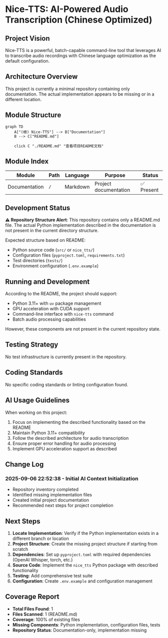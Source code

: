 # Nice-TTS: AI-Powered Audio Transcription (Chinese Optimized)

## Project Vision

Nice-TTS is a powerful, batch-capable command-line tool that leverages AI to transcribe audio recordings with Chinese language optimization as the default configuration.

## Architecture Overview

This project is currently a minimal repository containing only documentation. The actual implementation appears to be missing or in a different location.

## Module Structure

```mermaid
graph TD
    A["(根) Nice-TTS"] --> B["Documentation"]
    B --> C["README.md"]
    
    click C "./README.md" "查看项目README文档"
```

## Module Index

| Module | Path | Language | Purpose | Status |
|--------|------|----------|---------|---------|
| Documentation | `/` | Markdown | Project documentation | ✅ Present |

## Development Status

**⚠️ Repository Structure Alert**: This repository contains only a README.md file. The actual Python implementation described in the documentation is not present in the current directory structure.

Expected structure based on README:
- Python source code (`src/` or `nice_tts/`)
- Configuration files (`pyproject.toml`, `requirements.txt`)
- Test directories (`tests/`)
- Environment configuration (`.env.example`)

## Running and Development

According to the README, the project should support:
- Python 3.11+ with `uv` package management
- GPU acceleration with CUDA support
- Command-line interface with `nice-tts` command
- Batch audio processing capabilities

However, these components are not present in the current repository state.

## Testing Strategy

No test infrastructure is currently present in the repository.

## Coding Standards

No specific coding standards or linting configuration found.

## AI Usage Guidelines

When working on this project:
1. Focus on implementing the described functionality based on the README
2. Maintain Python 3.11+ compatibility
3. Follow the described architecture for audio transcription
4. Ensure proper error handling for audio processing
5. Implement GPU acceleration support as described

## Change Log

### 2025-09-06 22:52:38 - Initial AI Context Initialization
- Repository inventory completed
- Identified missing implementation files
- Created initial project documentation
- Recommended next steps for project completion

## Next Steps

1. **Locate Implementation**: Verify if the Python implementation exists in a different branch or location
2. **Project Structure**: Create the missing project structure if starting from scratch
3. **Dependencies**: Set up `pyproject.toml` with required dependencies (OpenAI Whisper, torch, etc.)
4. **Source Code**: Implement the `nice_tts` Python package with described functionality
5. **Testing**: Add comprehensive test suite
6. **Configuration**: Create `.env.example` and configuration management

## Coverage Report

- **Total Files Found**: 1
- **Files Scanned**: 1 (README.md)
- **Coverage**: 100% of existing files
- **Missing Components**: Python implementation, configuration files, tests
- **Repository Status**: Documentation-only, implementation missing
